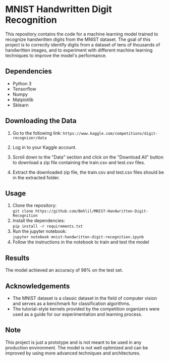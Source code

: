 # MNIST Handwritten Digit Recognition

This repository contains the code for a machine learning model trained to recognize handwritten digits from the MNIST dataset. The goal of this project is to correctly identify digits from a dataset of tens of thousands of handwritten images, and to experiment with different machine learning techniques to improve the model's performance.

## Dependencies
- Python 3
- Tensorflow
- Numpy
- Matplotlib
- Sklearn

## Downloading the Data
1. Go to the following link: `https://www.kaggle.com/competitions/digit-recognizer/data`

2. Log in to your Kaggle account.

3. Scroll down to the "Data" section and click on the "Download All" button to download a zip file containing the train.csv and test.csv files.

4. Extract the downloaded zip file, the train.csv and test.csv files should be in the extracted folder.
## Usage
1. Clone the repository: \
`git clone https://github.com/Behlil/MNIST-Handwritten-Digit-Recognition`
2. Install the dependencies: \
`pip install -r requirements.txt`
3. Run the jupyter notebook: \
`jupyter notebook mnist-handwritten-digit-recognition.ipynb`
4. Follow the instructions in the notebook to train and test the model

## Results

The model achieved an accuracy of 98% on the test set.

## Acknowledgements

- The MNIST dataset is a classic dataset in the field of computer vision and serves as a benchmark for classification algorithms.
- The tutorial-style kernels provided by the competition organizers were used as a guide for our experimentation and learning process.

## Note

This project is just a prototype and is not meant to be used in any production environment. The model is not well optimized and can be improved by using more advanced techniques and architectures.
